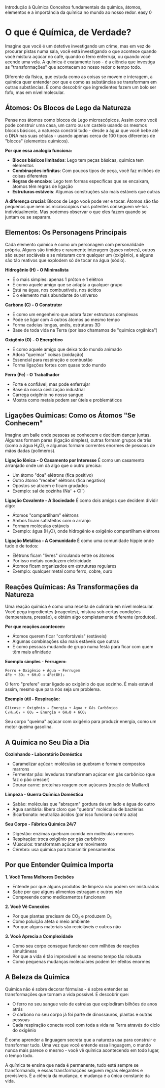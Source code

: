 Introdução à Química
Conceitos fundamentais da química, átomos, elementos e a importância da química no mundo ao nosso redor.
easy
0

# O que é Química, de Verdade?

Imagine que você é um detetive investigando um crime, mas em vez de procurar pistas numa sala, você está investigando o que acontece quando você mistura açúcar no café, quando o ferro enferruja, ou quando você acende uma vela. A química é exatamente isso - é a ciência que investiga as "transformações" que acontecem ao nosso redor o tempo todo.

Diferente da física, que estuda como as coisas se movem e interagem, a química quer entender por que e como as substâncias se transformam em outras substâncias. É como descobrir que ingredientes fazem um bolo ser fofo, mas em nível molecular.

## Átomos: Os Blocos de Lego da Natureza

Pense nos átomos como blocos de Lego microscópicos. Assim como você pode construir uma casa, um carro ou um castelo usando os mesmos blocos básicos, a natureza constrói tudo - desde a água que você bebe até o DNA nas suas células - usando apenas cerca de 100 tipos diferentes de "blocos" (elementos químicos).

**Por que essa analogia funciona:**
- **Blocos básicos limitados**: Lego tem peças básicas, química tem elementos
- **Combinações infinitas**: Com poucos tipos de peça, você faz milhões de coisas diferentes
- **Regras de encaixe**: Lego tem formas específicas que se encaixam, átomos têm regras de ligação
- **Estruturas estáveis**: Algumas construções são mais estáveis que outras

**A diferença crucial**: Blocos de Lego você pode ver e tocar. Átomos são tão pequenos que nem os microscópios mais potentes conseguem vê-los individualmente. Mas podemos observar o que eles fazem quando se juntam ou se separam.

## Elementos: Os Personagens Principais

Cada elemento químico é como um personagem com personalidade própria. Alguns são tímidos e raramente interagem (gases nobres), outros são super sociáveis e se misturam com qualquer um (oxigênio), e alguns são tão reativos que explodem só de tocar na água (sódio).

**Hidrogênio (H) - O Minimalista**
- É o mais simples: apenas 1 próton e 1 elétron
- É como aquele amigo que se adapta a qualquer grupo
- Está na água, nos combustíveis, nos ácidos
- É o elemento mais abundante do universo

**Carbono (C) - O Construtor**
- É como um engenheiro que adora fazer estruturas complexas
- Pode se ligar com 4 outros átomos ao mesmo tempo
- Forma cadeias longas, anéis, estruturas 3D
- Base de toda vida na Terra (por isso chamamos de "química orgânica")

**Oxigênio (O) - O Energético**
- É como aquele amigo que deixa todo mundo animado
- Adora "queimar" coisas (oxidação)
- Essencial para respiração e combustão
- Forma ligações fortes com quase todo mundo

**Ferro (Fe) - O Trabalhador**
- Forte e confiável, mas pode enferrujar
- Base da nossa civilização industrial
- Carrega oxigênio no nosso sangue
- Mostra como metais podem ser úteis e problemáticos

## Ligações Químicas: Como os Átomos "Se Conhecem"

Imagine um baile onde pessoas se conhecem e decidem dançar juntas. Algumas formam pares (ligação simples), outras formam grupos de três (como a água H₂O), e algumas formam correntes enormes de pessoas de mãos dadas (polímeros).

**Ligação Iônica - O Casamento por Interesse**
É como um casamento arranjado onde um dá algo que o outro precisa:
- Um átomo "doa" elétrons (fica positivo)
- Outro átomo "recebe" elétrons (fica negativo)
- Opostos se atraem e ficam grudados
- Exemplo: sal de cozinha (Na⁺ + Cl⁻)

**Ligação Covalente - A Sociedade**
É como dois amigos que decidem dividir algo:
- Átomos "compartilham" elétrons
- Ambos ficam satisfeitos com o arranjo
- Formam moléculas estáveis
- Exemplo: água (H₂O), onde hidrogênio e oxigênio compartilham elétrons

**Ligação Metálica - A Comunidade**
É como uma comunidade hippie onde tudo é de todos:
- Elétrons ficam "livres" circulando entre os átomos
- Por isso metais conduzem eletricidade
- Átomos ficam organizados em estruturas regulares
- Exemplo: qualquer metal como ferro, cobre, ouro

## Reações Químicas: As Transformações da Natureza

Uma reação química é como uma receita de culinária em nível molecular. Você pega ingredientes (reagentes), mistura sob certas condições (temperatura, pressão), e obtém algo completamente diferente (produtos).

**Por que reações acontecem:**
- Átomos querem ficar "confortáveis" (estáveis)
- Algumas combinações são mais estáveis que outras
- É como pessoas mudando de grupo numa festa para ficar com quem têm mais afinidade

**Exemplo simples - Ferrugem:**
```
Ferro + Oxigênio + Água → Ferrugem
4Fe + 3O₂ + 6H₂O → 4Fe(OH)₃
```

O ferro "prefere" estar ligado ao oxigênio do que sozinho. É mais estável assim, mesmo que para nós seja um problema.

**Exemplo útil - Respiração:**
```
Glicose + Oxigênio → Energia + Água + Gás Carbônico
C₆H₁₂O₆ + 6O₂ → Energia + 6H₂O + 6CO₂
```

Seu corpo "queima" açúcar com oxigênio para produzir energia, como um motor queima gasolina.

## A Química no Seu Dia a Dia

**Cozinhando - Laboratório Doméstico**
- Caramelizar açúcar: moléculas se quebram e formam compostos marrons
- Fermentar pão: leveduras transformam açúcar em gás carbônico (que faz o pão crescer)
- Dourar carne: proteínas reagem com açúcares (reação de Maillard)

**Limpeza - Guerra Química Doméstica**
- Sabão: moléculas que "abraçam" gordura de um lado e água do outro
- Água sanitária: libera cloro que "quebra" moléculas de bactérias
- Bicarbonato: neutraliza ácidos (por isso funciona contra azia)

**Seu Corpo - Fábrica Química 24/7**
- Digestão: enzimas quebram comida em moléculas menores
- Respiração: troca oxigênio por gás carbônico
- Músculos: transformam açúcar em movimento
- Cérebro: usa química para transmitir pensamentos

## Por que Entender Química Importa

**1. Você Toma Melhores Decisões**
- Entende por que alguns produtos de limpeza não podem ser misturados
- Sabe por que alguns alimentos estragam e outros não
- Compreende como medicamentos funcionam

**2. Você Vê Conexões**
- Por que plantas precisam de CO₂ e produzem O₂
- Como poluição afeta o meio ambiente
- Por que alguns materiais são recicláveis e outros não

**3. Você Aprecia a Complexidade**
- Como seu corpo consegue funcionar com milhões de reações simultâneas
- Por que a vida é tão improvável e ao mesmo tempo tão robusta
- Como pequenas mudanças moleculares podem ter efeitos enormes

## A Beleza da Química

Química não é sobre decorar fórmulas - é sobre entender as transformações que tornam a vida possível. É descobrir que:

- O ferro no seu sangue veio de estrelas que explodiram bilhões de anos atrás
- O carbono no seu corpo já foi parte de dinossauros, plantas e outras pessoas
- Cada respiração conecta você com toda a vida na Terra através do ciclo do oxigênio

É como aprender a linguagem secreta que a natureza usa para construir e transformar tudo. Uma vez que você entende essa linguagem, o mundo nunca mais parece o mesmo - você vê química acontecendo em todo lugar, o tempo todo.

A química te ensina que nada é permanente, tudo está sempre se transformando, e essas transformações seguem regras elegantes e previsíveis. É a ciência da mudança, e mudança é a única constante da vida.